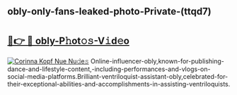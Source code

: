 ## obly-only-fans​-leaked-photo​-Private-(ttqd7)


# <h2><a href="https://mediaupload.pro?title=obly&ref=git">🔗👉 🔴 obly-P𝚑ot𝚘𝚜-V𝚒d𝚎o</a></h2>

[![Corinna Kopf Nue Nu𝚍e𝚜](https://i.imgur.com/0qMVB7G.gif)](https://mediaupload.pro?title=obly&ref=git)
Online-influencer-obly,known-for-publishing-dance-and-lifestyle-content,-including-performances-and-vlogs-on-social-media-platforms.Brilliant-ventriloquist-assistant-obly,celebrated-for-their-exceptional-abilities-and-accomplishments-in-assisting-ventriloquists.  